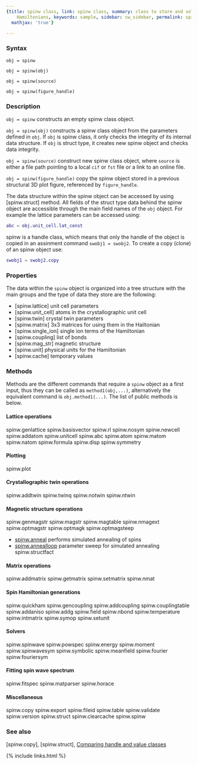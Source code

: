 ```yaml
---
{title: spinw class, link: spinw class, summary: class to store and solve magnetic
    Hamiltonians, keywords: sample, sidebar: sw_sidebar, permalink: spinw, folder: spinw,
  mathjax: 'true'}

---
```

 
### Syntax
 
`obj = spinw`
 
`obj = spinw(obj)`
 
`obj = spinw(source)`
 
`obj = spinw(figure_handle)`
 
### Description
 
`obj = spinw` constructs an empty spinw class object.
 
`obj = spinw(obj)` constructs a spinw class object from the
parameters defined in `obj`. If `obj` is spinw class, it only checks
the integrity of its internal data structure. If `obj` is struct
type, it creates new spinw object and checks data integrity.
 
`obj = spinw(source)` construct new spinw class object, where
`source` is either a file path pointing to a local `cif` or `fst`
file or a link to an online file.
 
`obj = spinw(figure_handle)` copy the spinw object stored in a
previous structural 3D plot figure, referenced by `figure_handle`.
 
 
The data structure within the spinw object can be accessed by using
[spinw.struct] method. All fields of the struct type data behind the
spinw object are accessible through the main field names of the `obj`
object. For example the lattice parameters can be accessed using:
 
```matlab
abc = obj.unit_cell.lat_const
```
 
spinw is a handle class, which means that only the handle of the
object is copied in an assinment command `swobj1 = swobj2`. To create
a copy (clone) of an spinw object use:
 
```matlab
swobj1 = swobj2.copy
```
 
### Properties
 
The data within the `spinw` object is organized into a tree structure
with the main groups and the type of data they store are the
following:
 
* [spinw.lattice] unit cell parameters
* [spinw.unit_cell] atoms in the crystallographic unit cell
* [spinw.twin] crystal twin parameters
* [spinw.matrix] 3x3 matrices for using them in the Hailtonian
* [spinw.single_ion] single ion terms of the Hamiltonian
* [spinw.coupling] list of bonds
* [spinw.mag_str] magnetic structure
* [spinw.unit] physical units for the Hamiltonian
* [spinw.cache] temporary values
 
### Methods
 
Methods are the different commands that require a `spinw` object as a
first input, thus they can be called as `method1(obj,...)`,
alternatively the equivalent command is `obj.method1(...)`. The list
of public methods is below.
 
#### Lattice operations
 
  spinw.genlattice
  spinw.basisvector
  spinw.rl
  spinw.nosym
  spinw.newcell
  spinw.addatom
  spinw.unitcell
  spinw.abc
  spinw.atom
  spinw.matom
  spinw.natom
  spinw.formula
  spinw.disp
  spinw.symmetry
    
#### Plotting
 
  spinw.plot
 
#### Crystallographic twin operations
 
  spinw.addtwin
  spinw.twinq
  spinw.notwin
  spinw.ntwin
 
#### Magnetic structure operations
 
  spinw.genmagstr
  spinw.magstr
  spinw.magtable
  spinw.nmagext
  spinw.optmagstr
  spinw.optmagk
  spinw.optmagsteep
* [spinw.anneal](spinw_anneal) performs simulated annealing of spins
* [spinw.annealloop](spinw_annealloop) parameter sweep for simulated annealing
  spinw.structfact
    
#### Matrix operations
 
  spinw.addmatrix
  spinw.getmatrix
  spinw.setmatrix
  spinw.nmat
    
#### Spin Hamiltonian generations
 
  spinw.quickham
  spinw.gencoupling
  spinw.addcoupling
  spinw.couplingtable
  spinw.addaniso
  spinw.addg
  spinw.field
  spinw.nbond
  spinw.temperature
  spinw.intmatrix
  spinw.symop
  spinw.setunit
    
#### Solvers
 
  spinw.spinwave
  spinw.powspec
  spinw.energy
  spinw.moment
  spinw.spinwavesym
  spinw.symbolic
  spinw.meanfield
  spinw.fourier
  spinw.fouriersym
 
#### Fitting spin wave spectrum
 
  spinw.fitspec
  spinw.matparser
  spinw.horace
    
#### Miscellaneous
 
  spinw.copy
  spinw.export
  spinw.fileid
  spinw.table
  spinw.validate
  spinw.version
  spinw.struct
  spinw.clearcache
  spinw.spinw
 
### See also
 
[spinw.copy], [spinw.struct], [Comparing handle and value classes](https://www.google.ch/url?sa=t&rct=j&q=&esrc=s&source=web&cd=3&ved=0ahUKEwjCvbbctqTWAhVBblAKHQxnAnIQFggyMAI&url=https%3A%2F%2Fwww.mathworks.com%2Fhelp%2Fmatlab%2Fmatlab_oop%2Fcomparing-handle-and-value-classes.html&usg=AFQjCNFoN4qQdn6rPXKWkQ7aoog9G-nHgA)
 

{% include links.html %}
